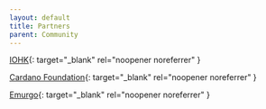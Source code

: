 ```yaml
---
layout: default
title: Partners
parent: Community
---
```


[IOHK](https://iohk.io/){: target="_blank" rel="noopener noreferrer" }

[Cardano Foundation](https://cardanofoundation.org/){: target="_blank" rel="noopener noreferrer" }

[Emurgo](https://emurgo.io/){: target="_blank" rel="noopener noreferrer" }
